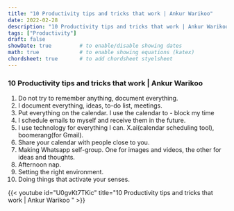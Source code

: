 ```yaml
---
title: "10 Productivity tips and tricks that work | Ankur Warikoo"
date: 2022-02-28
description: "10 Productivity tips and tricks that work | Ankur Warikoo"
tags: ["Productivity"]
draft: false
showDate: true         # to enable/disable showing dates
math: true             # to enable showing equations (katex)
chordsheet: true       # to add chordsheet styelsheet
---
```


### 10 Productivity tips and tricks that work | Ankur Warikoo
1. Do not try to remember anything, document everything.
2. I document everything, ideas, to-do list, meetings.
3. Put everything on the calendar. I use the calendar to - block my time
4. I schedule emails to myself and receive them in the future.
5. I use technology for everything I can. X.ai(calendar scheduling tool), boomerang(for Gmail).
6. Share your calendar with people close to you.
7. Making Whatsapp self-group. One for images and videos, the other for ideas and thoughts.
8. Afternoon nap.
9. Setting the right environment.
10. Doing things that activate your senses.

{{< youtube id="U0gvKt7TKic" title="10 Productivity tips and tricks that work | Ankur Warikoo " >}}

